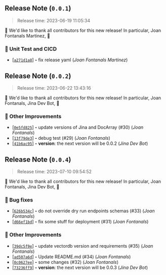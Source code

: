 




<a name=release-note-0-0-1></a>
## Release Note (`0.0.1`)

> Release time: 2023-06-19 11:05:34



🙇 We'd like to thank all contributors for this new release! In particular,
 Joan Fontanals Martinez,  🙇


### 🏁 Unit Test and CICD

 - [[```a271d1a8```](https://github.com/jina-ai/jina/commit/a271d1a84b189174610183b6a49a9fe32b1e2aa5)] __-__ fix release yaml (*Joan Fontanals Martinez*)

<a name=release-note-0-0-2></a>
## Release Note (`0.0.2`)

> Release time: 2023-06-22 13:43:16



🙇 We'd like to thank all contributors for this new release! In particular,
 Joan Fontanals,  Jina Dev Bot,  🙇


### 🍹 Other Improvements

 - [[```0e5fd825```](https://github.com/jina-ai/jina/commit/0e5fd82589fd8dc9f6256d9b710ad03854353096)] __-__ update versions of Jina and DocArray (#30) (*Joan Fontanals*)
 - [[```13f79de3```](https://github.com/jina-ai/jina/commit/13f79de3cd384771ac886d31a7f5737fc2470f11)] __-__ debug test (#29) (*Joan Fontanals*)
 - [[```41b6ac95```](https://github.com/jina-ai/jina/commit/41b6ac954c2a1965f90829ff8a3114df94884e5c)] __-__ __version__: the next version will be 0.0.2 (*Jina Dev Bot*)

<a name=release-note-0-0-4></a>
## Release Note (`0.0.4`)

> Release time: 2023-07-10 09:54:52



🙇 We'd like to thank all contributors for this new release! In particular,
 Joan Fontanals,  Jina Dev Bot,  🙇


### 🐞 Bug fixes

 - [[```626b534c```](https://github.com/jina-ai/jina/commit/626b534ce363890b0d79fed9ec8ccd233e79112b)] __-__ do not override dry run endpoints schemas (#33) (*Joan Fontanals*)
 - [[```d66ef1bd```](https://github.com/jina-ai/jina/commit/d66ef1bd1fbeb33c7fb76a306ec9b6ac81ac6673)] __-__ fix some stuff for deployment (#31) (*Joan Fontanals*)

### 🍹 Other Improvements

 - [[```39dc5f9e```](https://github.com/jina-ai/jina/commit/39dc5f9e26f1028220e3f5b2d7a87cbfe2674563)] __-__ update vectordb version and requirements (#35) (*Joan Fontanals*)
 - [[```ad507a6d```](https://github.com/jina-ai/jina/commit/ad507a6d685dcf7326b425edda5e456aa20097cd)] __-__ Update README.md (#34) (*Joan Fontanals*)
 - [[```0c0627ee```](https://github.com/jina-ai/jina/commit/0c0627eed984a39c48fb939fb805928fff58570c)] __-__ some changes (#32) (*Joan Fontanals*)
 - [[```73236ff9```](https://github.com/jina-ai/jina/commit/73236ff9cf2fe811f830955a81ab320288962b29)] __-__ __version__: the next version will be 0.0.3 (*Jina Dev Bot*)

